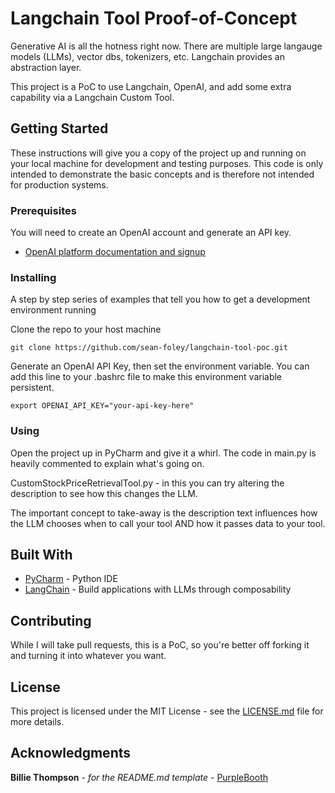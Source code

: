 # Langchain Tool Proof-of-Concept

Generative AI is all the hotness right now.  There are multiple large langauge models (LLMs), 
vector dbs, tokenizers, etc.  Langchain provides an abstraction layer.

This project is a PoC to use Langchain, OpenAI, and add some extra capability 
via a Langchain Custom Tool.

## Getting Started

These instructions will give you a copy of the project up and running on
your local machine for development and testing purposes.  This code is only
intended to demonstrate the basic concepts and is therefore not intended for
production systems.

### Prerequisites

You will need to create an OpenAI account and generate an API key.
- [OpenAI platform documentation and signup](https://platform.openai.com/overview)


### Installing

A step by step series of examples that tell you how to get a development
environment running

Clone the repo to your host machine

    git clone https://github.com/sean-foley/langchain-tool-poc.git

Generate an OpenAI API Key, then set the environment variable. 
You can add this line to your .bashrc file to make this environment 
variable persistent.

    export OPENAI_API_KEY="your-api-key-here"

### Using

Open the project up in PyCharm and give it a whirl.  The code in 
main.py is heavily commented to explain what's going on.

CustomStockPriceRetrievalTool.py - in this you can try altering the 
description to see how this changes the LLM. 

The important concept to take-away is the description text influences 
how the LLM chooses when to call your tool AND how it passes data 
to your tool.

## Built With

  - [PyCharm](https://www.jetbrains.com/pycharm/) - Python IDE
  - [LangChain](https://github.com/hwchase17/langchain) - Build applications with LLMs through composability


## Contributing
While I will take pull requests, this is a PoC, so you're better 
off forking it and turning it into whatever you want.

## License

This project is licensed under the MIT License - see 
the [LICENSE.md](LICENSE.md) file for more details.

## Acknowledgments
**Billie Thompson** - *for the README.md template* - [PurpleBooth](https://github.com/PurpleBooth)